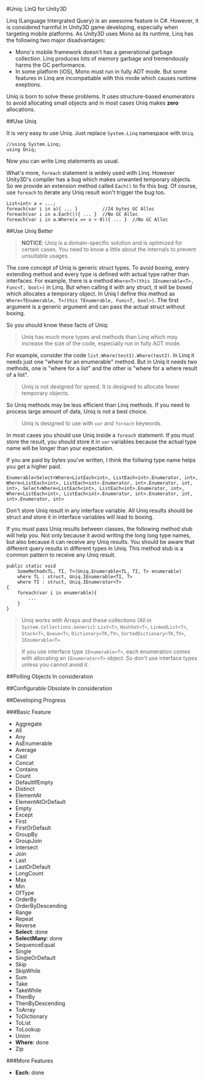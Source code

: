 #Uniq: LinQ for Unity3D 

Linq (Language Intergrated Query) is an awesome feature in C#. However, it is considered harmful in Unity3D game developing, especially when targeting mobile platforms. As Unity3D uses Mono as its runtime, Linq has the following two major disadvantages:
  
  * Mono's mobile framework doesn't has a generational garbage collection. Linq produces lots of memory garbage and tremendously harms the GC performance.
  * In some platform (iOS), Mono must run in fully AOT mode. But some features in Linq are incompatiable with this mode which causes runtime exeptions.

Uniq is born to solve these problems. It uses structure-based enumerators to avoid allocating small objects and in most cases Uniq makes **zero** allocations.

##Use Uniq

It is very easy to use Uniq. Just replace `System.Linq` namespace with `Uniq`.

    //using System.Linq;
    using Uniq;

Now you can write Linq statements as usual.

What's more, `foreach` statement is widely used with Linq. However Unity3D's compiler has a bug which makes unwanted temporary objects. So we provide an extension method called `Each()` to fix this bug. Of course, use `foreach` to iterate any Uniq result won't trigger the bug too.

    List<int> a = ...;
    foreach(var i in a){ ... }         //24 bytes GC Alloc
    foreach(var i in a.Each()){ ... }  //No GC Alloc
    foreach(var i in a.Where(x => x > 0)){ ... }  //No GC Alloc

##Use Uniq Better

> **NOTICE**: Uniq is a domain-specific solution and is optimized for certain cases. You need to know a little about the internals to prevent unsuitable usages.

The core concept of Uniq is generic struct types. To avoid boxing, every extending method and every type is defined with actual type rather than interfaces.
For example, there is a method `Where<T>(this IEnumerable<T>, Func<T, bool>)` in Linq. But when calling it with any struct, it will be boxed which allocates a temporary object.
In Uniq I define this method as `Where<TEnumerable, T>(this TEnumerable, Func<T, bool>)`. The first argument is a generic argument and can pass the actual struct without boxing.

So you should know these facts of Uniq:

> Uniq has much more types and methods than Linq which may increase the size of the code, especially run in fully AOT mode.

For example, consider the code `list.Where(test1).Where(test2)`. In Linq it needs just one "where for an enumerable" method. But in Uniq it needs two methods, one is "where for a list" and the other is "where for a where result of a list".  
    
> Uniq is not designed for speed. It is designed to allocate fewer temporary objects.

So Uniq methods may be less efficient than Linq methods. If you need to process large amount of data, Uniq is not a best choice.

> Uniq is designed to use with `var` and `foreach` keywords.   

In most cases you should use Uniq inside a `foreach` statement. If you must store the result, you should store it in `var` variables because the actual type name will be longer than your expectation. 

If you are paid by bytes you've written, I think the follwing type name helps you get a higher paid.

    Enumerable<Select<Where<ListEach<int>, ListEach<int>.Enumerator, int>, Where<ListEach<int>, ListEach<int>.Enumerator, int>.Enumerator, int, int>, Select<Where<ListEach<int>, ListEach<int>.Enumerator, int>, Where<ListEach<int>, ListEach<int>.Enumerator, int>.Enumerator, int, int>.Enumerator, int>

Don't store Uniq result in any interface variable. All Uniq results should be struct and store it in interface variables will lead to boxing.

If you must pass Uniq results between classes, the following method stub will help you. Not only because it avoid writing the long long type names, but also because it can receive any Uniq results. You should be aware that different query results in different types in Uniq. This method stub is a common pattern to receive any Uniq result.

    public static void
        SomeMethod<TL, TI, T>(Uniq.Enumerable<TL, TI, T> enumerable)
        where TL : struct, Uniq.IEnumerable<TI, T>
        where TI : struct, Uniq.IEnumerator<T>
    {
        foreach(var i in enumerable){
            ...
        }
    }

> Uniq works with Arrays and these collections (All in `System.Collections.Generic`): 
> `List<T>`, `HashSet<T>`, `LinkedList<T>`, `Stack<T>`, `Queue<T>`, `Dictionary<TK,TV>`, `SortedDictionary<TK,TV>`, `IEnumerable<T>`.

> If you use interface type `IEnumerable<T>`, each enumeration comes with allocating an `IEnumerator<T>` object. So don't use interface types unless you cannot avoid it.

##Polling Objects
In consideration

##Configurable Obsolate
In consideration

##Developing Progress

###Basic Feature
  * Aggregate
  * All
  * Any
  * AsEnumerable
  * Average
  * Cast
  * Concat
  * Contains
  * Count
  * DefaultIfEmpty
  * Distinct
  * ElementAt
  * ElementAtOrDefault
  * Empty
  * Except
  * First
  * FirstOrDefault
  * GroupBy
  * GroupJoin
  * Intersect
  * Join
  * Last
  * LastOrDefault
  * LongCount
  * Max
  * Min
  * OfType
  * OrderBy
  * OrderByDescending
  * Range
  * Repeat
  * Reverse
  * **Select**: done
  * **SelectMany**: done
  * SequenceEqual
  * Single
  * SingleOrDefault
  * Skip
  * SkipWhile
  * Sum
  * Take
  * TakeWhile
  * ThenBy
  * ThenByDescending
  * ToArray
  * ToDictionary
  * ToList
  * ToLookup
  * Union
  * **Where**: done
  * Zip

###More Features
  * **Each**: done
